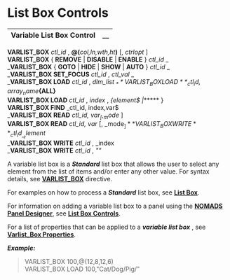 # List Box Controls

**Variable List Box Control** |  **__**  
---|---  
  
**VARLIST_BOX** _ctl_id_ , **@(**_col,ln,wth,ht_**)** [, _ctrlopt_ ]   
**VARLIST_BOX** { **REMOVE** | **DISABLE** | **ENABLE** } _ctl_id_ _  
_**VARLIST_BOX** { **GOTO** | **HIDE** | **SHOW** | **AUTO** } _ctl_id_ _  
_**VARLIST_BOX SET_FOCUS** _ctl_id_ , _ctl_val_ _  
_**VARLIST_BOX LOAD** _ctl_id_ , _dlm_list_ _$_  
**VARLIST_BOX LOAD** _ctl_id, array_name$_**{ALL}  
VARLIST_BOX LOAD** _ctl_id_ , _index_ , _{element$ |_***** }   
**VARLIST_BOX FIND** _ctl_id, index,var$  
_**VARLIST_BOX READ** _ctl_id, var$_ [, _mode$_ ]   
**VARLIST_BOX READ** _ctl_id, var_ [, _mode$_ ]   
**VARLIST_BOX WRITE** _ctl_id_ , _element$  
_**VARLIST_BOX WRITE** _ctl_id_ , _index  
_**VARLIST_BOX WRITE** _ctl_id_ , _""_

A variable list box is a **_Standard_** list box that allows the user to select any element from the list of items and/or enter any other value. For syntax details, see **[VARLIST_BOX](../../../directives/varlist_box.md)** directive.

For examples on how to process a **_Standard_** list box, see **[List Box](List%20Box.md)**.

For information on adding a variable list box to a panel using the **[NOMADS Panel Designer](../../../NOMADS%20Graphical%20Application/Panel%20Designer/Introduction.md)**, see **[List Box Controls](../../../NOMADS%20Graphical%20Application/Creating%20Panel%20Controls/List%20Box%20Controls/Overview.md)**.

For a list of properties that can be applied to a **_variable list box_** , see **[Varlist_Box Properties](../../../control_object_properties/varlistbox_properties.md)**.

**_Example:_**

> VARLIST_BOX 100,@(12,8,12,6)   
>  VARLIST_BOX LOAD 100,"Cat/Dog/Pig/"

> 
